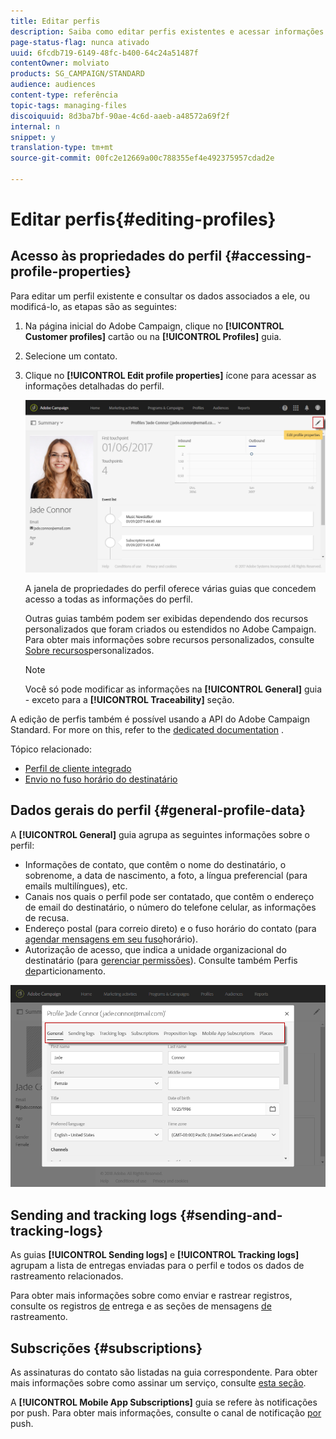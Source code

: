 ```yaml
---
title: Editar perfis
description: Saiba como editar perfis existentes e acessar informações de contato, canais preferidos, registros de rastreamento, assinaturas etc.
page-status-flag: nunca ativado
uuid: 6fcdb719-6149-48fc-b400-64c24a51487f
contentOwner: molviato
products: SG_CAMPAIGN/STANDARD
audience: audiences
content-type: referência
topic-tags: managing-files
discoiquuid: 8d3ba7bf-90ae-4c6d-aaeb-a48572a69f2f
internal: n
snippet: y
translation-type: tm+mt
source-git-commit: 00fc2e12669a00c788355ef4e492375957cdad2e

---
```



# Editar perfis{#editing-profiles}

## Acesso às propriedades do perfil {#accessing-profile-properties}

Para editar um perfil existente e consultar os dados associados a ele, ou modificá-lo, as etapas são as seguintes:

1. Na página inicial do Adobe Campaign, clique no **[!UICONTROL Customer profiles]** cartão ou na **[!UICONTROL Profiles]** guia.
1. Selecione um contato.
1. Clique no **[!UICONTROL Edit profile properties]** ícone para acessar as informações detalhadas do perfil.

   ![](assets/profile_creation2.png)

   A janela de propriedades do perfil oferece várias guias que concedem acesso a todas as informações do perfil.

   Outras guias também podem ser exibidas dependendo dos recursos personalizados que foram criados ou estendidos no Adobe Campaign. Para obter mais informações sobre recursos personalizados, consulte [Sobre recursos](../../developing/using/data-model-concepts.md)personalizados.

   >[!NOTE]
   >
   >Você só pode modificar as informações na **[!UICONTROL General]** guia - exceto para a **[!UICONTROL Traceability]** seção.

A edição de perfis também é possível usando a API do Adobe Campaign Standard. For more on this, refer to the [dedicated documentation](https://final-docs.campaign.adobe.com/doc/standard/en/api/ACS_API.html#updating-profiles) .

Tópico relacionado:

* [Perfil de cliente integrado](../../audiences/using/integrated-customer-profile.md)
* [Envio no fuso horário do destinatário](../../sending/using/sending-messages-at-the-recipient-s-time-zone.md)

## Dados gerais do perfil {#general-profile-data}

A **[!UICONTROL General]** guia agrupa as seguintes informações sobre o perfil:

* Informações de contato, que contêm o nome do destinatário, o sobrenome, a data de nascimento, a foto, a língua preferencial (para emails [](../../channels/using/creating-a-multilingual-email.md)multilíngues), etc.
* Canais nos quais o perfil pode ser contatado, que contêm o endereço de email do destinatário, o número do telefone celular, as informações de recusa.
* Endereço postal (para correio [](../../channels/using/about-direct-mail.md)direto) e o fuso horário do contato (para [agendar mensagens em seu fuso](../../sending/using/sending-messages-at-the-recipient-s-time-zone.md)horário).
* Autorização de acesso, que indica a unidade organizacional do destinatário (para [gerenciar permissões](../../administration/using/about-access-management.md)). Consulte também Perfis [de](../../administration/using/organizational-units.md#partitioning-profiles)particionamento.

![](assets/profile_creation4.png)

## Sending and tracking logs {#sending-and-tracking-logs}

As guias **[!UICONTROL Sending logs]** e **[!UICONTROL Tracking logs]** agrupam a lista de entregas enviadas para o perfil e todos os dados de rastreamento relacionados.

Para obter mais informações sobre como enviar e rastrear registros, consulte os registros [de](../../sending/using/monitoring-a-delivery.md#delivery-logs) entrega e as seções de mensagens [de](../../sending/using/tracking-messages.md) rastreamento.

## Subscrições {#subscriptions}

As assinaturas do contato são listadas na guia correspondente. Para obter mais informações sobre como assinar um serviço, consulte [esta seção](../../audiences/using/about-subscriptions.md).

A **[!UICONTROL Mobile App Subscriptions]** guia se refere às notificações por push. Para obter mais informações, consulte o canal de notificação [por](../../channels/using/about-push-notifications.md) push.
